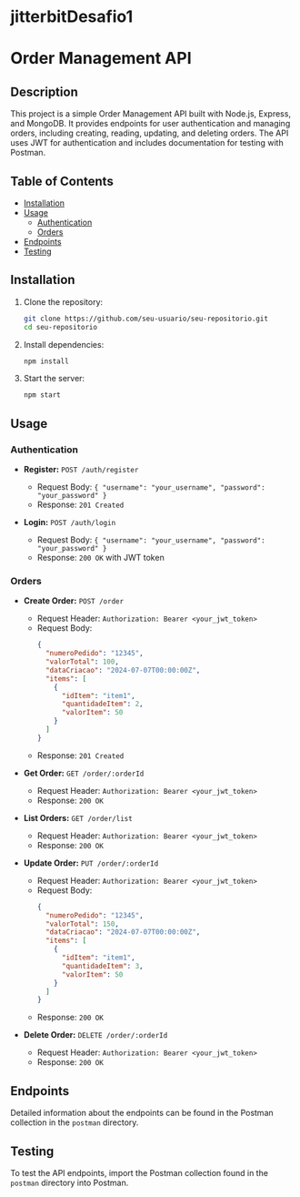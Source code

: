# jitterbitDesafio1

# Order Management API

## Description
This project is a simple Order Management API built with Node.js, Express, and MongoDB. It provides endpoints for user authentication and managing orders, including creating, reading, updating, and deleting orders. The API uses JWT for authentication and includes documentation for testing with Postman.

## Table of Contents
- [Installation](#installation)
- [Usage](#usage)
  - [Authentication](#authentication)
  - [Orders](#orders)
- [Endpoints](#endpoints)
- [Testing](#testing)

## Installation
1. Clone the repository:
   ```bash
   git clone https://github.com/seu-usuario/seu-repositorio.git
   cd seu-repositorio
   ```

2. Install dependencies:
   ```bash
   npm install
   ```

3. Start the server:
   ```bash
   npm start
   ```
   

## Usage
### Authentication
- **Register:** `POST /auth/register`
  - Request Body: `{ "username": "your_username", "password": "your_password" }`
  - Response: `201 Created`

- **Login:** `POST /auth/login`
  - Request Body: `{ "username": "your_username", "password": "your_password" }`
  - Response: `200 OK` with JWT token

### Orders
- **Create Order:** `POST /order`
  - Request Header: `Authorization: Bearer <your_jwt_token>`
  - Request Body:
    ```json
    {
      "numeroPedido": "12345",
      "valorTotal": 100,
      "dataCriacao": "2024-07-07T00:00:00Z",
      "items": [
        {
          "idItem": "item1",
          "quantidadeItem": 2,
          "valorItem": 50
        }
      ]
    }
    ```
  - Response: `201 Created`

- **Get Order:** `GET /order/:orderId`
  - Request Header: `Authorization: Bearer <your_jwt_token>`
  - Response: `200 OK`

- **List Orders:** `GET /order/list`
  - Request Header: `Authorization: Bearer <your_jwt_token>`
  - Response: `200 OK`

- **Update Order:** `PUT /order/:orderId`
  - Request Header: `Authorization: Bearer <your_jwt_token>`
  - Request Body:
    ```json
    {
      "numeroPedido": "12345",
      "valorTotal": 150,
      "dataCriacao": "2024-07-07T00:00:00Z",
      "items": [
        {
          "idItem": "item1",
          "quantidadeItem": 3,
          "valorItem": 50
        }
      ]
    }
    ```
  - Response: `200 OK`

- **Delete Order:** `DELETE /order/:orderId`
  - Request Header: `Authorization: Bearer <your_jwt_token>`
  - Response: `200 OK`

## Endpoints
Detailed information about the endpoints can be found in the Postman collection in the `postman` directory.

## Testing
To test the API endpoints, import the Postman collection found in the `postman` directory into Postman.
